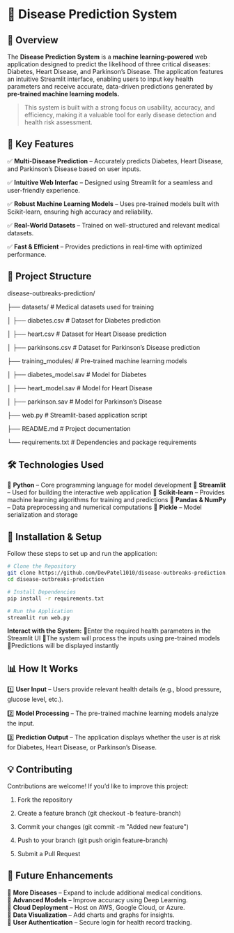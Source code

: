 # 🏥 **Disease Prediction System** 

## 📌 **Overview**

The **Disease Prediction System** is a **machine learning-powered** web application designed to predict the likelihood of three critical diseases: Diabetes, Heart Disease, and Parkinson’s Disease. The application features an intuitive Streamlit interface, enabling users to input key health parameters and receive accurate, data-driven predictions generated by **pre-trained machine learning models.**

> This system is built with a strong focus on usability, accuracy, and efficiency, making it a valuable tool for early disease detection and health risk assessment.

## 🚀 **Key Features**

✅ **Multi-Disease Prediction** – Accurately predicts Diabetes, Heart Disease, and Parkinson’s Disease based on user inputs.

✅ **Intuitive Web Interfac** – Designed using Streamlit for a seamless and user-friendly experience.

✅ **Robust Machine Learning Models** – Uses pre-trained models built with Scikit-learn, ensuring high accuracy and reliability.

✅ **Real-World Datasets** – Trained on well-structured and relevant medical datasets.

✅ **Fast & Efficient** – Provides predictions in real-time with optimized performance.


## 📁 **Project Structure**

disease-outbreaks-prediction/

├── datasets/                 # Medical datasets used for training

│   ├── diabetes.csv          # Dataset for Diabetes prediction

│   ├── heart.csv             # Dataset for Heart Disease prediction

│   ├── parkinsons.csv        # Dataset for Parkinson’s Disease prediction

├── training_modules/         # Pre-trained machine learning models

│   ├── diabetes_model.sav    # Model for Diabetes

│   ├── heart_model.sav       # Model for Heart Disease

│   ├── parkinson.sav         # Model for Parkinson’s Disease

├── web.py                    # Streamlit-based application script

├── README.md                 # Project documentation

└── requirements.txt          # Dependencies and package requirements



## 🛠️ **Technologies Used**

🔹 **Python** – Core programming language for model development
🔹 **Streamlit** – Used for building the interactive web application
🔹 **Scikit-learn** – Provides machine learning algorithms for training and predictions
🔹 **Pandas & NumPy** – Data preprocessing and numerical computations
🔹 **Pickle** – Model serialization and storage


## 🔧 **Installation & Setup**

Follow these steps to set up and run the application:

```bash
# Clone the Repository
git clone https://github.com/DevPatel1010/disease-outbreaks-prediction.git
cd disease-outbreaks-prediction

# Install Dependencies
pip install -r requirements.txt

# Run the Application
streamlit run web.py
```

**Interact with the System:**
🔹Enter the required health parameters in the Streamlit UI
🔹The system will process the inputs using pre-trained models
🔹Predictions will be displayed instantly

## 📊 **How It Works**

1️⃣ **User Input** – Users provide relevant health details (e.g., blood pressure, glucose level, etc.).

2️⃣ **Model Processing** – The pre-trained machine learning models analyze the input.

3️⃣ **Prediction Output** – The application displays whether the user is at risk for Diabetes, Heart Disease, or Parkinson’s Disease.



## 💡 **Contributing**

Contributions are welcome! If you’d like to improve this project:

1. Fork the repository

2. Create a feature branch (git checkout -b feature-branch)

3. Commit your changes (git commit -m "Added new feature")

4. Push to your branch (git push origin feature-branch)

5. Submit a Pull Request


## 🚀 **Future Enhancements**

🔹 **More Diseases** – Expand to include additional medical conditions.  
🔹 **Advanced Models** – Improve accuracy using Deep Learning.  
🔹 **Cloud Deployment** – Host on AWS, Google Cloud, or Azure.  
🔹 **Data Visualization** – Add charts and graphs for insights.  
🔹 **User Authentication** – Secure login for health record tracking.

